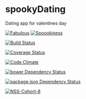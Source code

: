 # spookyDating
Dating app for valentines day

[![Fabulous](https://img.shields.io/badge/fabulosity-maximum-ff69b4.svg)](http://lolsnaps.com/upload_pic/PleaseExcuseMyFabulousness-86590.jpg)
[![Spoookiness](https://img.shields.io/badge/spookiness-100-blue.svg)](https://encrypted-tbn3.gstatic.com/images?q=tbn:ANd9GcSNEzCUC09Y9jz7na-UBdgSmkP1UvLZRp7QKW1voPUJOL0RmQ0x4w)

[![Build Status](https://travis-ci.org/erlandsona/spookyDating.svg?branch=master)](https://travis-ci.org/erlandsona/spookyDating)

[![Coverage Status](https://coveralls.io/repos/erlandsona/spookyDating/badge.svg)](https://coveralls.io/r/erlandsona/spookyDating)

[![Code Climate](https://codeclimate.com/github/erlandsona/spookyDating/badges/gpa.svg)](https://codeclimate.com/github/erlandsona/spookyDating)

[![bower Dependency Status](https://www.versioneye.com/user/projects/54de49a2c1bbbd9bd7000896/badge.svg?style=flat)](https://www.versioneye.com/user/projects/54de49a2c1bbbd9bd7000896)

 [![package.json Dependency Status](https://www.versioneye.com/user/projects/54de49a8c1bbbd5f820008b6/badge.svg?style=flat)](https://www.versioneye.com/user/projects/54de49a8c1bbbd5f820008b6)

[![NSS-Cohort-8](https://img.shields.io/badge/NSS-cohort--8-6a1ab0.svg)](http://i.imgur.com/hrq5wS9.jpg)
